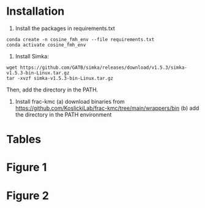 # Installation

1. Install the packages in requirements.txt
```
conda create -n cosine_fmh_env --file requirements.txt
conda activate cosine_fmh_env
```
1. Install Simka:
```
wget https://github.com/GATB/simka/releases/download/v1.5.3/simka-v1.5.3-bin-Linux.tar.gz
tar -xvzf simka-v1.5.3-bin-Linux.tar.gz
```
Then, add the directory in the PATH.
1. Install frac-kmc
(a) download binaries from https://github.com/KoslickiLab/frac-kmc/tree/main/wrappers/bin
(b) add the directory in the PATH environment

# Tables

# Figure 1

# Figure 2